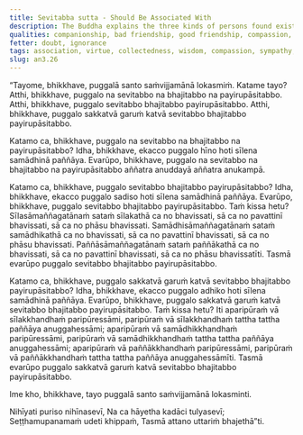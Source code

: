 ```yaml
---
title: Sevitabba sutta - Should Be Associated With
description: The Buddha explains the three kinds of persons found existing in the world and who should not be associated with, who should be associated with, and who should be attended to closely with honor and respect.
qualities: companionship, bad friendship, good friendship, compassion, ethical conduct
fetter: doubt, ignorance
tags: association, virtue, collectedness, wisdom, compassion, sympathy, an, an3
slug: an3.26
---
```


“Tayome, bhikkhave, puggalā santo saṁvijjamānā lokasmiṁ. Katame tayo? Atthi, bhikkhave, puggalo na sevitabbo na bhajitabbo na payirupāsitabbo. Atthi, bhikkhave, puggalo sevitabbo bhajitabbo payirupāsitabbo. Atthi, bhikkhave, puggalo sakkatvā garuṁ katvā sevitabbo bhajitabbo payirupāsitabbo.

Katamo ca, bhikkhave, puggalo na sevitabbo na bhajitabbo na payirupāsitabbo? Idha, bhikkhave, ekacco puggalo hīno hoti sīlena samādhinā paññāya. Evarūpo, bhikkhave, puggalo na sevitabbo na bhajitabbo na payirupāsitabbo aññatra anuddayā aññatra anukampā.

Katamo ca, bhikkhave, puggalo sevitabbo bhajitabbo payirupāsitabbo? Idha, bhikkhave, ekacco puggalo sadiso hoti sīlena samādhinā paññāya. Evarūpo, bhikkhave, puggalo sevitabbo bhajitabbo payirupāsitabbo. Taṁ kissa hetu? Sīlasāmaññagatānaṁ sataṁ sīlakathā ca no bhavissati, sā ca no pavattinī bhavissati, sā ca no phāsu bhavissati. Samādhisāmaññagatānaṁ sataṁ samādhikathā ca no bhavissati, sā ca no pavattinī bhavissati, sā ca no phāsu bhavissati. Paññāsāmaññagatānaṁ sataṁ paññākathā ca no bhavissati, sā ca no pavattinī bhavissati, sā ca no phāsu bhavissatīti. Tasmā evarūpo puggalo sevitabbo bhajitabbo payirupāsitabbo.

Katamo ca, bhikkhave, puggalo sakkatvā garuṁ katvā sevitabbo bhajitabbo payirupāsitabbo? Idha, bhikkhave, ekacco puggalo adhiko hoti sīlena samādhinā paññāya. Evarūpo, bhikkhave, puggalo sakkatvā garuṁ katvā sevitabbo bhajitabbo payirupāsitabbo. Taṁ kissa hetu? Iti aparipūraṁ vā sīlakkhandhaṁ paripūressāmi, paripūraṁ vā sīlakkhandhaṁ tattha tattha paññāya anuggahessāmi; aparipūraṁ vā samādhikkhandhaṁ paripūressāmi, paripūraṁ vā samādhikkhandhaṁ tattha tattha paññāya anuggahessāmi; aparipūraṁ vā paññākkhandhaṁ paripūressāmi, paripūraṁ vā paññākkhandhaṁ tattha tattha paññāya anuggahessāmīti. Tasmā evarūpo puggalo sakkatvā garuṁ katvā sevitabbo bhajitabbo payirupāsitabbo.

Ime kho, bhikkhave, tayo puggalā santo saṁvijjamānā lokasminti.

Nihīyati puriso nihīnasevī,
Na ca hāyetha kadāci tulyasevī;
Seṭṭhamupanamaṁ udeti khippaṁ,
Tasmā attano uttariṁ bhajethā”ti.